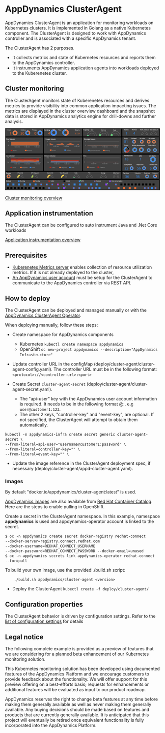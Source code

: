 # AppDynamics ClusterAgent

AppDynamics ClusterAgent is an application for monitoring workloads on Kubernetes clusters. It is implemented in Golang as a native Kubernetes component. The ClusterAgent is designed to work with AppDynamics controller and is associated with a specific AppDynamics tenant. 

The ClusterAgent has 2 purposes.
 
 * It collects metrics and state of Kubernetes resources and reports them to the AppDynamics controller.
 * It instruments AppDynamics application agents into workloads deployed to the Kuberenetes cluster.


## Cluster monitoring
The ClusterAgent monitors state of Kuberenetes resources and derives metrics to provide visibility into common application impacting issues. The metrics are displayed in the cluster overview dashboard and the snapshot data is stored in AppDynamics analytics engine for drill-downs and further analysis.

![Cluster Overview Dashboard](https://github.com/Appdynamics/cluster-agent/blob/master/docs/assets/cluster-dashboard.png)

 [Cluster monitoring overview](https://github.com/Appdynamics/cluster-agent/blob/master/docs/monitoring.md)



## Application instrumentation

The ClusterAgent can be configured to auto instrument Java and .Net Core workloads

[Application instrumentation overview](https://github.com/Appdynamics/cluster-agent/blob/master/docs/instrumentation.md)

## Prerequisites

* [Kuberenetes Metrics server](https://github.com/kubernetes-incubator/metrics-server) enables collection of resource utilization metrics. If it is not already deployed to the cluster, 
* [An AppDynamics user account](https://github.com/Appdynamics/cluster-agent/blob/master/docs/rest-user-role.md) must be setup for the ClusterAgent to communicate to the AppDynamics controller via REST API.

## How to deploy

The ClusterAgent can be deployed and managed manually or with the [AppDynamics ClusterAgent Operator](https://github.com/Appdynamics/appdynamics-operator/blob/master/README.md). 

When deploying manually, follow these steps:

* Create namespace for AppDynamics components
  * Kubernetes
   `kubectl create namespace appdynamics`
  * OpenShift
   `oc new-project appdynamics --description="AppDynamics Infrastructure"`
* Update controller URL in the configMap (deploy/cluster-agent/cluster-agent-config.yaml). The controller URL must be in the following format:
` <protocol>://<controller-url>:<port> `

* Create Secret `cluster-agent-secret` (deploy/cluster-agent/cluster-agent-secret.yaml). 
  * The "api-user" key with the AppDynamics user account information is required. It needs to be in the following format <username>@<account>:<password>, e.g ` user@customer1:123 `. 
  * The other 2 keys, "controller-key" and "event-key", are optional. If not specified, the ClusterAgent will attempt to obtain them automatically.

```
kubectl -n appdynamics-infra create secret generic cluster-agent-secret \
--from-literal=api-user="username@customer1:password" \
--from-literal=controller-key="" \
--from-literal=event-key="" \
```

* Update the image reference in the ClusterAgent deployment spec, if necessary (deploy/cluster-agent/appd-cluster-agent.yaml). 

### Images

By default "docker.io/appdynamics/cluster-agent:latest" is used.

[AppDynamics images](https://access.redhat.com/containers/#/product/f5e13e601dc05eaa) are also available from [Red Hat Container Catalog](https://access.redhat.com/containers/). Here are the steps to enable pulling in OpenShift.

Create a secret in the ClusterAgent namespace. In this example, namespace **appdynamics** is used and appdynamics-operator account is linked to the secret.

```
$ oc -n appdynamics create secret docker-registry redhat-connect 
--docker-server=registry.connect.redhat.com 
--docker-username=REDHAT_CONNECT_USERNAME 
--docker-password=REDHAT_CONNECT_PASSWORD --docker-email=unused
$ oc -n appdynamics secrets link appdynamics-operator redhat-connect 
--for=pull 
```

To build your own image, use the provided ./build.sh script:

```
	./build.sh appdynamics/cluster-agent <version>
```

* Deploy the ClusterAgent
 `kubectl create -f deploy/cluster-agent/`



## Configuration properties

The ClusterAgent behavior is driven by configuration settings. Refer to the [list of configuration settings](https://github.com/Appdynamics/cluster-agent/blob/master/docs/configs.md) for details


## Legal notice
The following complete example is provided as a preview of features that we are considering for a planned beta enhancement of our Kubernetes monitoring solution.

This Kubernetes monitoring solution has been developed using documented features of the AppDynamics Platform and we encourage customers to provide feedback about the functionality.  We will offer support for this preview offering on a best-efforts basis; requests for enhancements or additional features will be evaluated as input to our product roadmap.

AppDynamics reserves the right to change beta features at any time before making them generally available as well as never making them generally available. Any buying decisions should be made based on features and products that are currently generally available.  It is anticipated that this project will eventually be retired once equivalent functionality is fully incorporated into the AppDynamics Platform.

